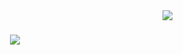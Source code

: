 
<img align="right" src="https://visitor-badge.laobi.icu/badge?page_id=zoubairhouta.zoubairhouta" />


<h1 align="center">
    <img src="https://readme-typing-svg.herokuapp.com/?font=Cairo&size=30&center=true&vCenter=true&width=600&height=80&color=f75c7e&background=ffdfba&duration=5000&lines=مرحباً!+👋;+أنا+أحمد+زبير+بلحوت!;" />

</h1>
